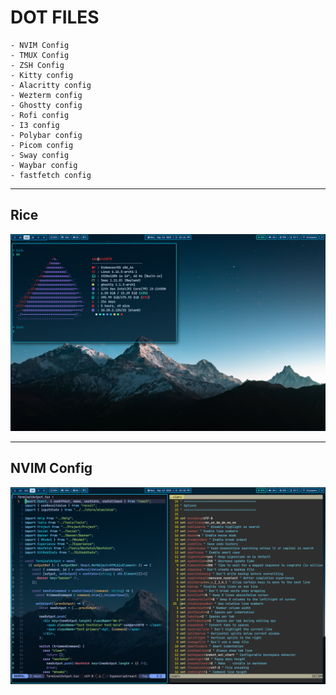 # DOT FILES

    - NVIM Config
    - TMUX Config
    - ZSH Config
    - Kitty config
    - Alacritty config
    - Wezterm config
    - Ghostty config
    - Rofi config
    - I3 config
    - Polybar config
    - Picom config
    - Sway config
    - Waybar config
    - fastfetch config

---

## Rice

![rice](./screenshots/screenshot_2025-09-10_15-26-11.png)

---

## NVIM Config

![nvim](./screenshots/screenshot_2025-09-10_15-28-36.png)
